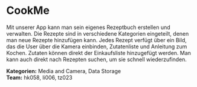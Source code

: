 # CookMe

Mit unserer App kann man sein eigenes Rezeptbuch erstellen und verwalten. Die Rezepte sind in verschiedene Kategorien eingeteilt,  denen man neue Rezepte hinzufügen kann. Jedes Rezept verfügt über ein Bild, das die
User über die Kamera einbinden, Zutatenliste und Anleitung zum Kochen. Zutaten können direkt der Einkaufsliste
hinzugefügt werden. Man kann auch direkt nach Rezepten suchen, um sie schnell wiederzufinden.

**Kategorien:** Media and Camera, Data Storage  
**Team:**
hk058, li006, tz023
